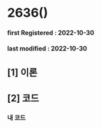 # 2636()

#### **first Registered : 2022-10-30**

#### last modified : **2022-10-30**

## \[1] 이론

## \[2] 코드

#### 내 코드

```cpp
```
